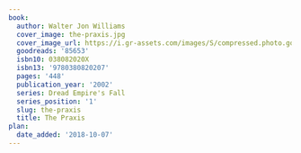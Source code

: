 ```yaml
---
book:
  author: Walter Jon Williams
  cover_image: the-praxis.jpg
  cover_image_url: https://i.gr-assets.com/images/S/compressed.photo.goodreads.com/books/1317581090l/85653._SY160_.jpg
  goodreads: '85653'
  isbn10: 038082020X
  isbn13: '9780380820207'
  pages: '448'
  publication_year: '2002'
  series: Dread Empire's Fall
  series_position: '1'
  slug: the-praxis
  title: The Praxis
plan:
  date_added: '2018-10-07'
---
```

